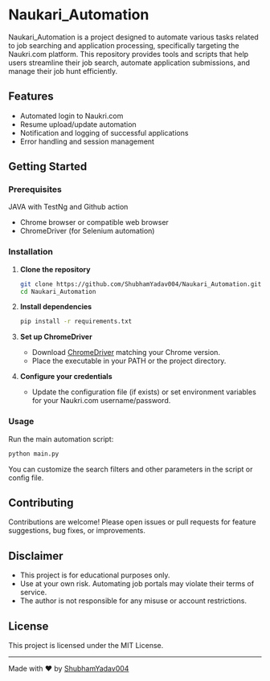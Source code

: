 # Naukari_Automation

Naukari_Automation is a project designed to automate various tasks related to job searching and application processing, specifically targeting the Naukri.com platform. This repository provides tools and scripts that help users streamline their job search, automate application submissions, and manage their job hunt efficiently.

## Features

- Automated login to Naukri.com
- Resume upload/update automation
- Notification and logging of successful applications
- Error handling and session management

## Getting Started

### Prerequisites

  JAVA with TestNg and Github action 
- Chrome browser or compatible web browser
- ChromeDriver (for Selenium automation)

### Installation

1. **Clone the repository**
   ```bash
   git clone https://github.com/ShubhamYadav004/Naukari_Automation.git
   cd Naukari_Automation
   ```

2. **Install dependencies**
   ```bash
   pip install -r requirements.txt
   ```

3. **Set up ChromeDriver**
   - Download [ChromeDriver](https://sites.google.com/a/chromium.org/chromedriver/downloads) matching your Chrome version.
   - Place the executable in your PATH or the project directory.

4. **Configure your credentials**
   - Update the configuration file (if exists) or set environment variables for your Naukri.com username/password.

### Usage

Run the main automation script:

```bash
python main.py
```

You can customize the search filters and other parameters in the script or config file.

## Contributing

Contributions are welcome! Please open issues or pull requests for feature suggestions, bug fixes, or improvements.

## Disclaimer

- This project is for educational purposes only.
- Use at your own risk. Automating job portals may violate their terms of service.
- The author is not responsible for any misuse or account restrictions.

## License

This project is licensed under the MIT License.

---

Made with ❤️ by [ShubhamYadav004](https://github.com/ShubhamYadav004)
